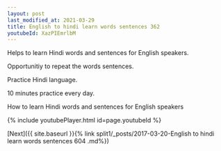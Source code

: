 ```yaml
---
layout: post
last_modified_at: 2021-03-29
title: English to hindi learn words sentences 362 
youtubeId: XazPIEmrlbM
---
```

 
 
Helps to learn Hindi words and sentences for English speakers.

Opportunitiy to repeat the words sentences. 

Practice Hindi language. 
 
10 minutes practice every day. 
 
How to learn Hindi words and sentences for English speakers 
 
{% include youtubePlayer.html id=page.youtubeId %}
 
 
[Next]({{ site.baseurl }}{% link  split1/_posts/2017-03-20-English to hindi learn words sentences 604 .md%})
 
